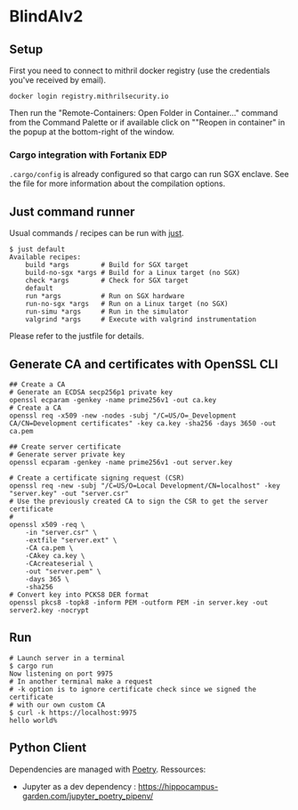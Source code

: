 # BlindAIv2

## Setup

First you need to connect to mithril docker registry (use the credentials you've received by email).
```
docker login registry.mithrilsecurity.io
```

Then run the "Remote-Containers: Open Folder in Container..." command from the Command Palette or if available click on ""Reopen in container" in the popup at the bottom-right of the window.

### Cargo integration with Fortanix EDP

`.cargo/config`  is already configured so that cargo can run SGX enclave. See the file for more information about the compilation options.

## Just command runner

Usual commands / recipes can be run with [just](https://just.systems/man/en/). 
```
$ just default
Available recipes:
    build *args        # Build for SGX target
    build-no-sgx *args # Build for a Linux target (no SGX)
    check *args        # Check for SGX target
    default
    run *args          # Run on SGX hardware
    run-no-sgx *args   # Run on a Linux target (no SGX)
    run-simu *args     # Run in the simulator
    valgrind *args     # Execute with valgrind instrumentation
```
Please refer to the justfile for details.

## Generate CA and certificates with OpenSSL CLI 
```
## Create a CA
# Generate an ECDSA secp256p1 private key
openssl ecparam -genkey -name prime256v1 -out ca.key
# Create a CA 
openssl req -x509 -new -nodes -subj "/C=US/O=_Development CA/CN=Development certificates" -key ca.key -sha256 -days 3650 -out ca.pem 

## Create server certificate
# Generate server private key
openssl ecparam -genkey -name prime256v1 -out server.key

# Create a certificate signing request (CSR)
openssl req -new -subj "/C=US/O=Local Development/CN=localhost" -key "server.key" -out "server.csr"
# Use the previously created CA to sign the CSR to get the server certificate
# 
openssl x509 -req \
    -in "server.csr" \
    -extfile "server.ext" \
    -CA ca.pem \
    -CAkey ca.key \
    -CAcreateserial \
    -out "server.pem" \
    -days 365 \
    -sha256
# Convert key into PCKS8 DER format 
openssl pkcs8 -topk8 -inform PEM -outform PEM -in server.key -out server2.key -nocrypt
```

## Run 

```
# Launch server in a terminal
$ cargo run
Now listening on port 9975
# In another terminal make a request
# -k option is to ignore certificate check since we signed the certificate
# with our own custom CA
$ curl -k https://localhost:9975
hello world% 
``` 

## Python Client

Dependencies are managed with [Poetry](https://python-poetry.org/).
Ressources:
  * Jupyter as a dev dependency : https://hippocampus-garden.com/jupyter_poetry_pipenv/
